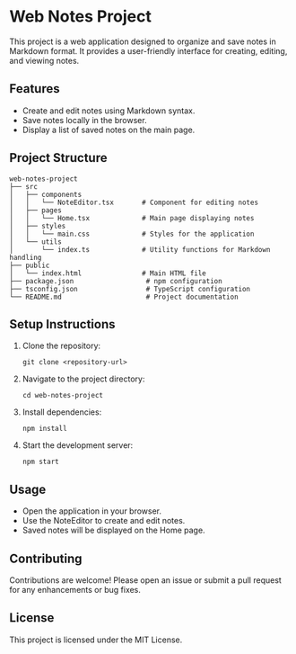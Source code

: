 # Web Notes Project

This project is a web application designed to organize and save notes in Markdown format. It provides a user-friendly interface for creating, editing, and viewing notes.

## Features

- Create and edit notes using Markdown syntax.
- Save notes locally in the browser.
- Display a list of saved notes on the main page.

## Project Structure

```
web-notes-project
├── src
│   ├── components
│   │   └── NoteEditor.tsx       # Component for editing notes
│   ├── pages
│   │   └── Home.tsx             # Main page displaying notes
│   ├── styles
│   │   └── main.css             # Styles for the application
│   └── utils
│       └── index.ts             # Utility functions for Markdown handling
├── public
│   └── index.html               # Main HTML file
├── package.json                  # npm configuration
├── tsconfig.json                 # TypeScript configuration
└── README.md                     # Project documentation
```

## Setup Instructions

1. Clone the repository:
   ```
   git clone <repository-url>
   ```

2. Navigate to the project directory:
   ```
   cd web-notes-project
   ```

3. Install dependencies:
   ```
   npm install
   ```

4. Start the development server:
   ```
   npm start
   ```

## Usage

- Open the application in your browser.
- Use the NoteEditor to create and edit notes.
- Saved notes will be displayed on the Home page.

## Contributing

Contributions are welcome! Please open an issue or submit a pull request for any enhancements or bug fixes.

## License

This project is licensed under the MIT License.